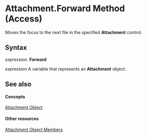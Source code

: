 
# Attachment.Forward Method (Access)

Moves the focus to the next file in the specified  **Attachment** control.


## Syntax

 _expression_. **Forward**

 _expression_ A variable that represents an **Attachment** object.


## See also


#### Concepts


[Attachment Object](b0756145-9012-f9b9-7df9-e168defed3bf.md)
#### Other resources


[Attachment Object Members](4294b913-7691-5f45-2c20-5137c2320620.md)
